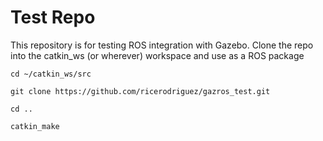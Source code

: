 # Test Repo
This repository is for testing ROS integration with Gazebo. Clone the repo into
the catkin_ws (or wherever) workspace and use as a ROS package

```
cd ~/catkin_ws/src
```

```
git clone https://github.com/ricerodriguez/gazros_test.git
```

```
cd ..
```

```
catkin_make
```

